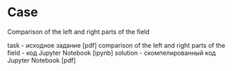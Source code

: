 # Case
Comparison of the left and right parts of the field

task - исходное задание [pdf]
comparison of the left and right parts of the field - код Jupyter Notebook [ipynb]
solution - скомпелированный код Jupyter Notebook [pdf]
